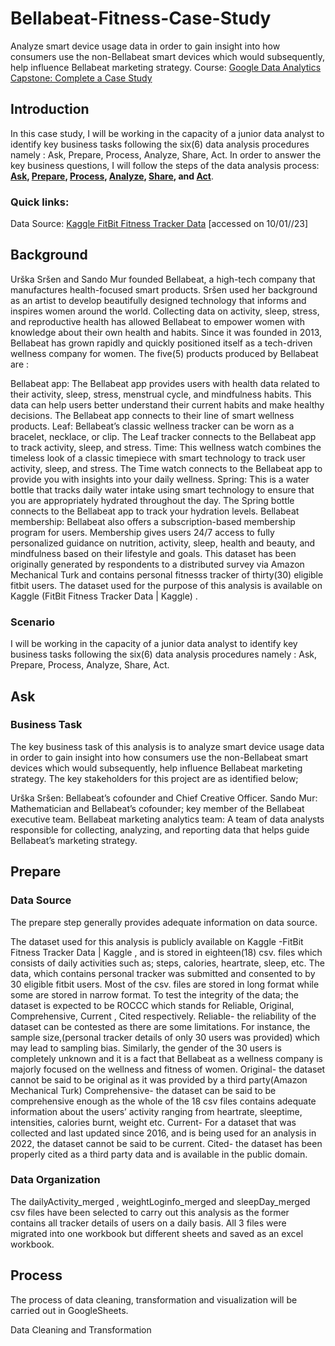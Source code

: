 # Bellabeat-Fitness-Case-Study
Analyze smart device usage data in order to gain insight into how consumers use the non-Bellabeat smart devices which would subsequently, help influence Bellabeat marketing strategy.
Course: [Google Data Analytics Capstone: Complete a Case Study](https://www.coursera.org/learn/google-data-analytics-capstone)
## Introduction
In this case study, I will be working in the capacity of a junior data analyst to identify key business tasks following the six(6) data analysis procedures namely : Ask, Prepare, Process, Analyze, Share, Act. In order to answer the key business questions, I will follow the steps of the data analysis process: __[Ask](https://github.com/Raksha-17/Bellabeat-Fitness-Case-Study/blob/main/README.md#ask), [Prepare](https://github.com/Raksha-17/Bellabeat-Fitness-Case-Study/blob/main/README.md#prepare), [Process](https://github.com/Raksha-17/Bellabeat-Fitness-Case-Study/blob/main/README.md#process), [Analyze](https://github.com/Raksha-17/Bellabeat-Fitness-Case-Study/blob/main/README.md#analyze-and-share), [Share](https://github.com/Raksha-17/Bellabeat-Fitness-Case-Study/blob/main/README.md#analyze-and-share), and [Act](https://github.com/Raksha-17/Bellabeat-Fitness-Case-Study/blob/main/README.md#act)__.

### Quick links:
Data Source: [Kaggle FitBit Fitness Tracker Data](https://www.kaggle.com/datasets/arashnic/fitbit) [accessed on 10/01//23]  
## Background
Urška Sršen and Sando Mur founded Bellabeat, a high-tech company that manufactures health-focused smart products. Sršen used her background as an artist to develop beautifully designed technology that informs and inspires women around the world. Collecting data on activity, sleep, stress, and reproductive health has allowed Bellabeat to empower women with knowledge about their own health and habits. Since it was founded in 2013, Bellabeat has grown rapidly and quickly positioned itself as a tech-driven wellness company for women. The five(5) products produced by Bellabeat are :

Bellabeat app: The Bellabeat app provides users with health data related to their activity, sleep, stress, menstrual cycle, and mindfulness habits. This data can help users better understand their current habits and make healthy decisions. The Bellabeat app connects to their line of smart wellness products.
Leaf: Bellabeat’s classic wellness tracker can be worn as a bracelet, necklace, or clip. The Leaf tracker connects to the Bellabeat app to track activity, sleep, and stress.
Time: This wellness watch combines the timeless look of a classic timepiece with smart technology to track user activity, sleep, and stress. The Time watch connects to the Bellabeat app to provide you with insights into your daily wellness.
Spring: This is a water bottle that tracks daily water intake using smart technology to ensure that you are appropriately hydrated throughout the day. The Spring bottle connects to the Bellabeat app to track your hydration levels.
Bellabeat membership: Bellabeat also offers a subscription-based membership program for users. Membership gives users 24/7 access to fully personalized guidance on nutrition, activity, sleep, health and beauty, and mindfulness based on their lifestyle and goals.
This dataset has been originally generated by respondents to a distributed survey via Amazon Mechanical Turk and contains personal fitnesss tracker of thirty(30) eligible fitbit users. The dataset used for the purpose of this analysis is available on Kaggle (FitBit Fitness Tracker Data | Kaggle) .
### Scenario
I will be working in the capacity of a junior data analyst to identify key business tasks following the six(6) data analysis procedures namely : Ask, Prepare, Process, Analyze, Share, Act.
## Ask
### Business Task
The key business task of this analysis is to analyze smart device usage data in order to gain insight into how consumers use the non-Bellabeat smart devices which would subsequently, help influence Bellabeat marketing strategy. The key stakeholders for this project are as identified below;

Urška Sršen: Bellabeat’s cofounder and Chief Creative Officer.
Sando Mur: Mathematician and Bellabeat’s cofounder; key member of the Bellabeat executive team.
Bellabeat marketing analytics team: A team of data analysts responsible for collecting, analyzing, and reporting data that helps guide Bellabeat’s marketing strategy.
## Prepare
### Data Source
The prepare step generally provides adequate information on data source.

The dataset used for this analysis is publicly available on Kaggle -FitBit Fitness Tracker Data | Kaggle , and is stored in eighteen(18) csv. files which consists of daily activities such as; steps, calories, heartrate, sleep, etc.
The data, which contains personal tracker was submitted and consented to by 30 eligible fitbit users.
Most of the csv. files are stored in long format while some are stored in narrow format.
To test the integrity of the data; the dataset is expected to be ROCCC which stands for Reliable, Original, Comprehensive, Current , Cited respectively.
Reliable- the reliability of the dataset can be contested as there are some limitations. For instance, the sample size,(personal tracker details of only 30 users was provided) which may lead to sampling bias. Similarly, the gender of the 30 users is completely unknown and it is a fact that Bellabeat as a wellness company is majorly focused on the wellness and fitness of women.
Original- the dataset cannot be said to be original as it was provided by a third party(Amazon Mechanical Turk)
Comprehensive- the dataset can be said to be comprehensive enough as the whole of the 18 csv files contains adequate information about the users’ activity ranging from heartrate, sleeptime, intensities, calories burnt, weight etc.
Current- For a dataset that was collected and last updated since 2016, and is being used for an analysis in 2022, the dataset cannot be said to be current.
Cited- the dataset has been properly cited as a third party data and is available in the public domain.
### Data Organization
 The dailyActivity_merged , weightLoginfo_merged and sleepDay_merged csv files have been selected to carry out this analysis as the former contains all tracker details of users on a daily basis. All 3 files were migrated into one workbook but different sheets and saved as an excel workbook.
 ## Process
 The process of data cleaning, transformation and visualization will be carried out in GoogleSheets.

Data Cleaning and Transformation
